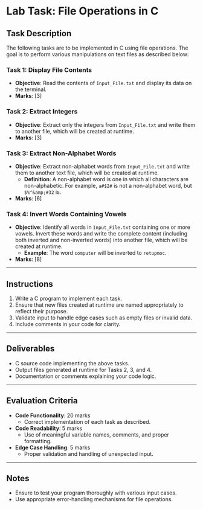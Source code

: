 # Lab Task: File Operations in C

## Task Description

The following tasks are to be implemented in C using file operations. The goal is to perform various manipulations on text files as described below:

### Task 1: Display File Contents
- **Objective**: Read the contents of `Input_File.txt` and display its data on the terminal.
- **Marks**: [3]

### Task 2: Extract Integers
- **Objective**: Extract only the integers from `Input_File.txt` and write them to another file, which will be created at runtime.
- **Marks**: [3]

### Task 3: Extract Non-Alphabet Words
- **Objective**: Extract non-alphabet words from `Input_File.txt` and write them to another text file, which will be created at runtime.
  - **Definition**: A non-alphabet word is one in which all characters are non-alphabetic. For example, `a#$2#` is not a non-alphabet word, but `$%^&amp;#32` is.
- **Marks**: [6]

### Task 4: Invert Words Containing Vowels
- **Objective**: Identify all words in `Input_File.txt` containing one or more vowels. Invert these words and write the complete content (including both inverted and non-inverted words) into another file, which will be created at runtime.
  - **Example**: The word `computer` will be inverted to `retupmoc`.
- **Marks**: [8]

---

## Instructions
1. Write a C program to implement each task.
2. Ensure that new files created at runtime are named appropriately to reflect their purpose.
3. Validate input to handle edge cases such as empty files or invalid data.
4. Include comments in your code for clarity.

---

## Deliverables
- C source code implementing the above tasks.
- Output files generated at runtime for Tasks 2, 3, and 4.
- Documentation or comments explaining your code logic.

---

## Evaluation Criteria
- **Code Functionality**: 20 marks
  - Correct implementation of each task as described.
- **Code Readability**: 5 marks
  - Use of meaningful variable names, comments, and proper formatting.
- **Edge Case Handling**: 5 marks
  - Proper validation and handling of unexpected input.

---

## Notes
- Ensure to test your program thoroughly with various input cases.
- Use appropriate error-handling mechanisms for file operations.
